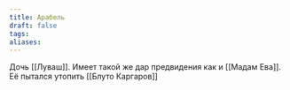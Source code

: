 ```yaml
---
title: Арабель
draft: false
tags: 
aliases:
---
```

 

Дочь [[Луваш]].
Имеет такой же дар предвидения как и [[Мадам Ева]].
Её пытался утопить [[Блуто Каргаров]]
